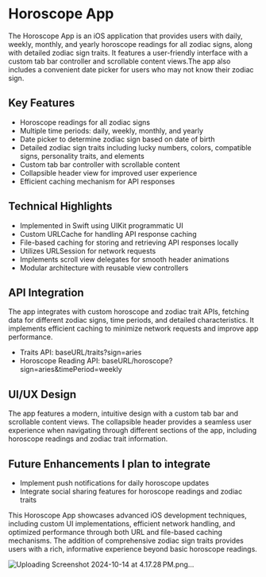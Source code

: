 # Horoscope App

The Horoscope App is an iOS application that provides users with daily, weekly, monthly, and yearly horoscope readings for all zodiac signs, along with detailed zodiac sign traits. It features a user-friendly interface with a custom tab bar controller and scrollable content views.The app also includes a convenient date picker for users who may not know their zodiac sign.

## Key Features

- Horoscope readings for all zodiac signs
- Multiple time periods: daily, weekly, monthly, and yearly
- Date picker to determine zodiac sign based on date of birth
- Detailed zodiac sign traits including lucky numbers, colors, compatible signs, personality traits, and elements
- Custom tab bar controller with scrollable content
- Collapsible header view for improved user experience
- Efficient caching mechanism for API responses

## Technical Highlights

- Implemented in Swift using UIKit programmatic UI
- Custom URLCache for handling API response caching
- File-based caching for storing and retrieving API responses locally
- Utilizes URLSession for network requests
- Implements scroll view delegates for smooth header animations
- Modular architecture with reusable view controllers

## API Integration

The app integrates with custom horoscope and zodiac trait APIs, fetching data for different zodiac signs, time periods, and detailed characteristics. It implements efficient caching to minimize network requests and improve app performance.

- Traits API: baseURL/traits?sign=aries
- Horoscope Reading API: baseURL/horoscope?sign=aries&timePeriod=weekly

## UI/UX Design

The app features a modern, intuitive design with a custom tab bar and scrollable content views. The collapsible header provides a seamless user experience when navigating through different sections of the app, including horoscope readings and zodiac trait information.

## Future Enhancements I plan to integrate

- Implement push notifications for daily horoscope updates
- Integrate social sharing features for horoscope readings and zodiac traits

This Horoscope App showcases advanced iOS development techniques, including custom UI implementations, efficient network handling, and optimized performance through both URL and file-based caching mechanisms. The addition of comprehensive zodiac sign traits provides users with a rich, informative experience beyond basic horoscope readings.



![Uploading Screenshot 2024-10-14 at 4.17.28 PM.png…]()


